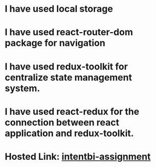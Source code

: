 # I have used local storage
# I have used react-router-dom package for navigation
# I have used redux-toolkit for centralize state management system.
# I have used react-redux for the connection between react application and redux-toolkit.


# Hosted Link: [intentbi-assignment](https://intentbi-assignment-ashit.vercel.app/)


